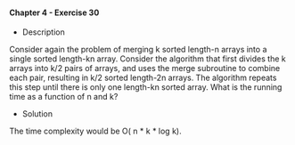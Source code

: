 #### Chapter 4 - Exercise 30

* Description

Consider again the problem of merging k sorted length-n arrays into a single
sorted length-kn array. Consider the algorithm that first divides the k arrays
into k/2 pairs of arrays, and uses the merge subroutine to combine each pair,
resulting in k/2 sorted length-2n arrays. The algorithm repeats this step until
there is only one length-kn sorted array. What is the running time as a function
of n and k?

* Solution

The time complexity would be O( n * k * log k). 
